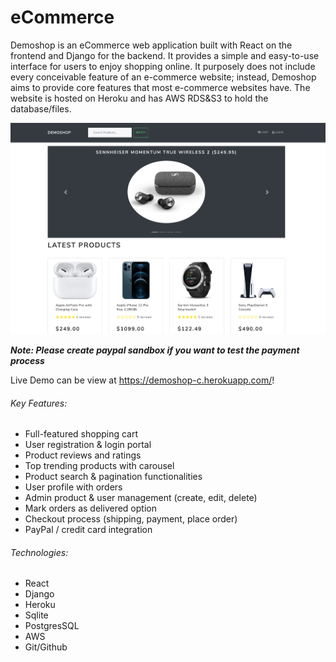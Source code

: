# eCommerce

Demoshop is an eCommerce web application built with React on the frontend and Django for the backend. It provides a simple and easy-to-use interface for users to enjoy shopping online. It purposely does not include every conceivable feature of an e-commerce website; instead, Demoshop aims to provide core features that most e-commerce websites have. The website is hosted on Heroku and has AWS RDS&S3 to hold the database/files.

![Image of mainpage](https://github.com/LouisChen1013/eCommerce/blob/production/ecom_main.png)

**_Note: Please create paypal sandbox if you want to test the payment process_**

Live Demo can be view at <https://demoshop-c.herokuapp.com/>!

###### Key Features:

- Full-featured shopping cart
- User registration & login portal
- Product reviews and ratings
- Top trending products with carousel
- Product search & pagination functionalities
- User profile with orders
- Admin product & user management (create, edit, delete)
- Mark orders as delivered option
- Checkout process (shipping, payment, place order)
- PayPal / credit card integration

###### Technologies:

- React
- Django
- Heroku
- Sqlite
- PostgresSQL
- AWS
- Git/Github
